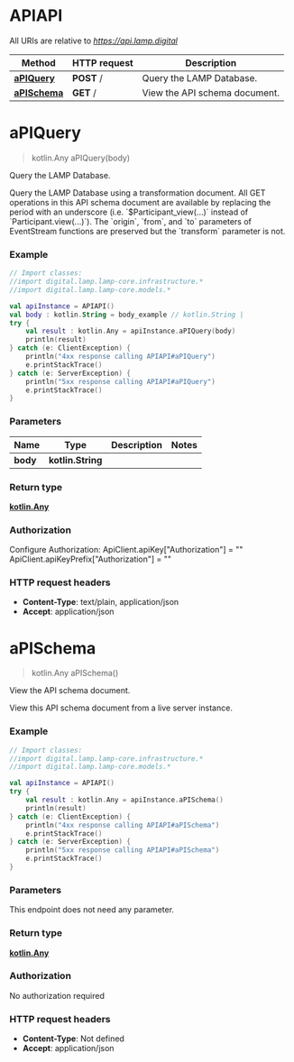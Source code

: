 # APIAPI

All URIs are relative to *https://api.lamp.digital*

Method | HTTP request | Description
------------- | ------------- | -------------
[**aPIQuery**](APIAPI.md#aPIQuery) | **POST** / | Query the LAMP Database.
[**aPISchema**](APIAPI.md#aPISchema) | **GET** / | View the API schema document.


<a name="aPIQuery"></a>
# **aPIQuery**
> kotlin.Any aPIQuery(body)

Query the LAMP Database.

Query the LAMP Database using a transformation document. All GET operations in this API schema document are available by replacing the period with an underscore (i.e. &#x60;$Participant_view(...)&#x60; instead of &#x60;Participant.view(...)&#x60;). The &#x60;origin&#x60;, &#x60;from&#x60;, and &#x60;to&#x60; parameters of EventStream functions are preserved but the &#x60;transform&#x60; parameter is not.

### Example
```kotlin
// Import classes:
//import digital.lamp.lamp-core.infrastructure.*
//import digital.lamp.lamp-core.models.*

val apiInstance = APIAPI()
val body : kotlin.String = body_example // kotlin.String | 
try {
    val result : kotlin.Any = apiInstance.aPIQuery(body)
    println(result)
} catch (e: ClientException) {
    println("4xx response calling APIAPI#aPIQuery")
    e.printStackTrace()
} catch (e: ServerException) {
    println("5xx response calling APIAPI#aPIQuery")
    e.printStackTrace()
}
```

### Parameters

Name | Type | Description  | Notes
------------- | ------------- | ------------- | -------------
 **body** | **kotlin.String**|  |

### Return type

[**kotlin.Any**](kotlin.Any.md)

### Authorization


Configure Authorization:
    ApiClient.apiKey["Authorization"] = ""
    ApiClient.apiKeyPrefix["Authorization"] = ""

### HTTP request headers

 - **Content-Type**: text/plain, application/json
 - **Accept**: application/json

<a name="aPISchema"></a>
# **aPISchema**
> kotlin.Any aPISchema()

View the API schema document.

View this API schema document from a live server instance.

### Example
```kotlin
// Import classes:
//import digital.lamp.lamp-core.infrastructure.*
//import digital.lamp.lamp-core.models.*

val apiInstance = APIAPI()
try {
    val result : kotlin.Any = apiInstance.aPISchema()
    println(result)
} catch (e: ClientException) {
    println("4xx response calling APIAPI#aPISchema")
    e.printStackTrace()
} catch (e: ServerException) {
    println("5xx response calling APIAPI#aPISchema")
    e.printStackTrace()
}
```

### Parameters
This endpoint does not need any parameter.

### Return type

[**kotlin.Any**](kotlin.Any.md)

### Authorization

No authorization required

### HTTP request headers

 - **Content-Type**: Not defined
 - **Accept**: application/json

